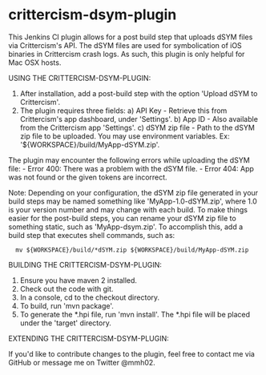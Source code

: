 crittercism-dsym-plugin
=======================

This Jenkins CI plugin allows for a post build step that uploads dSYM files via Crittercism's API. The dSYM files are
used for symbolication of iOS binaries in Crittercism crash logs. As such, this plugin is only helpful for Mac OSX
hosts.

USING THE CRITTERCISM-DSYM-PLUGIN:

1. After installation, add a post-build step with the option 'Upload dSYM to Crittercism'.
2. The plugin requires three fields:
    a) API Key - Retrieve this from Crittercism's app dashboard, under 'Settings'.
    b) App ID - Also available from the Crittercism app 'Settings'.
    c) dSYM zip file - Path to the dSYM zip file to be uploaded. You may use environment variables. Ex: '${WORKSPACE}/build/MyApp-dSYM.zip'.

The plugin may encounter the following errors while uploading the dSYM file:
    - Error 400: There was a problem with the dSYM file.
    - Error 404: App was not found or the given tokens are incorrect.

Note: Depending on your configuration, the dSYM zip file generated in your build steps may be named something like 'MyApp-1.0-dSYM.zip', where 1.0 is your version number and may change with each build. To make things easier for the post-build steps, you can rename your dSYM zip file to something static, such as 'MyApp-dsym.zip'. To accomplish this, add a build step that executes shell commands, such as:

      mv ${WORKSPACE}/build/*dSYM.zip ${WORKSPACE}/build/MyApp-dSYM.zip


BUILDING THE CRITTERCISM-DSYM-PLUGIN:

1. Ensure you have maven 2 installed.
1. Check out the code with git.
2. In a console, cd to the checkout directory.
3. To build, run 'mvn package'.
4. To generate the *.hpi file, run 'mvn install'. The *.hpi file will be placed under the 'target' directory.

EXTENDING THE CRITTERCISM-DSYM-PLUGIN:

If you'd like to contribute changes to the plugin, feel free to contact me via GitHub or message me on Twitter @mmh02.

